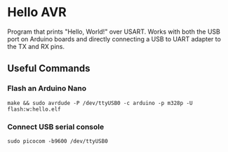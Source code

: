 # Hello AVR

Program that prints "Hello, World!" over USART. Works with both the USB
port on Arduino boards and directly connecting a USB to UART adapter to
the TX and RX pins.

## Useful Commands

### Flash an Arduino Nano
```
make && sudo avrdude -P /dev/ttyUSB0 -c arduino -p m328p -U flash:w:hello.elf
```

### Connect USB serial console
```
sudo picocom -b9600 /dev/ttyUSB0
```

